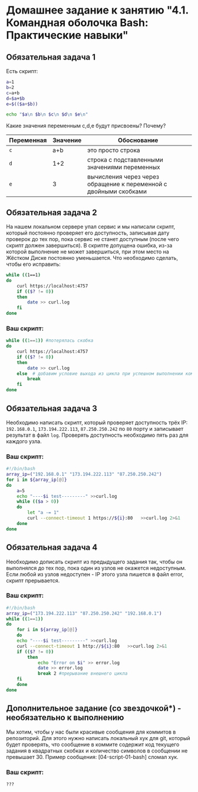 
# Домашнее задание к занятию "4.1. Командная оболочка Bash: Практические навыки"

## Обязательная задача 1

Есть скрипт:
```bash
a=1
b=2
c=a+b
d=$a+$b
e=$(($a+$b))

echo "$a\n $b\n $c\n $d\n $e\n"
```

Какие значения переменным c,d,e будут присвоены? Почему?

| Переменная  | Значение | Обоснование |
| ------------- | ------------- | ------------- |
| `c`  | a+b  | это просто строка |
| `d`  | 1+2  | строка с подставленными значениями переменных |
| `e`  | 3  | вычисления через через обращение к переменной с двойными скобками |


## Обязательная задача 2
На нашем локальном сервере упал сервис и мы написали скрипт, который постоянно проверяет его доступность, записывая дату проверок до тех пор, пока сервис не станет доступным (после чего скрипт должен завершиться). В скрипте допущена ошибка, из-за которой выполнение не может завершиться, при этом место на Жёстком Диске постоянно уменьшается. Что необходимо сделать, чтобы его исправить:
```bash
while ((1==1)
do
	curl https://localhost:4757
	if (($? != 0))
	then
		date >> curl.log
	fi
done
```

### Ваш скрипт:
```bash
while ((1==1)) #потерялась скобка
do
	curl https://localhost:4757
	if (($? != 0))
	then
		date >> curl.log
	else  # добавим условие выхода из цикла при успешном выполнении команды
		break
	fi
done
```

## Обязательная задача 3
Необходимо написать скрипт, который проверяет доступность трёх IP: `192.168.0.1`, `173.194.222.113`, `87.250.250.242` по `80` порту и записывает результат в файл `log`. Проверять доступность необходимо пять раз для каждого узла.

### Ваш скрипт:
```bash
#!/bin/bash
array_ip=("192.168.0.1" "173.194.222.113" "87.250.250.242")
for i in ${array_ip[@]}
do
	a=5
	echo "----$i test---------" >>curl.log
	while (($a > 0))
	do
		let "a -= 1"
		curl --connect-timeout 1 https://${i}:80   >>curl.log 2>&1
	done
done


```

## Обязательная задача 4
Необходимо дописать скрипт из предыдущего задания так, чтобы он выполнялся до тех пор, пока один из узлов не окажется недоступным. Если любой из узлов недоступен - IP этого узла пишется в файл error, скрипт прерывается.

### Ваш скрипт:
```bash
#!/bin/bash
array_ip=("173.194.222.113" "87.250.250.242" "192.168.0.1")
while ((1==1))
do
	for i in ${array_ip[@]}
	do
	echo "----$i test---------" >>curl.log
	curl --connect-timeout 1 http://${i}:80   >>curl.log 2>&1
	if (($? != 0))
		then
			echo "Error on $i" >> error.log
			date >> error.log
			break 2 #прерывание внешнего цикла
	fi
	done
done

```

## Дополнительное задание (со звездочкой*) - необязательно к выполнению

Мы хотим, чтобы у нас были красивые сообщения для коммитов в репозиторий. Для этого нужно написать локальный хук для git, который будет проверять, что сообщение в коммите содержит код текущего задания в квадратных скобках и количество символов в сообщении не превышает 30. Пример сообщения: \[04-script-01-bash\] сломал хук.

### Ваш скрипт:
```bash
???
```
